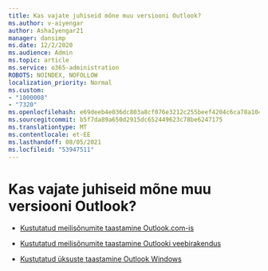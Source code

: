 ```yaml
---
title: Kas vajate juhiseid mõne muu versiooni Outlook?
ms.author: v-aiyengar
author: AshaIyengar21
manager: dansimp
ms.date: 12/2/2020
ms.audience: Admin
ms.topic: article
ms.service: o365-administration
ROBOTS: NOINDEX, NOFOLLOW
localization_priority: Normal
ms.custom:
- "1800008"
- "7320"
ms.openlocfilehash: e69deeb4e036dc803a8cf076e3212c255beef4204c6ca78a104750332b5d3a71
ms.sourcegitcommit: b5f7da89a650d2915dc652449623c78be6247175
ms.translationtype: MT
ms.contentlocale: et-EE
ms.lasthandoff: 08/05/2021
ms.locfileid: "53947511"
---
```

# <a name="do-you-need-instructions-for-another-version-of-outlook"></a>Kas vajate juhiseid mõne muu versiooni Outlook?

- [Kustutatud meilisõnumite taastamine Outlook.com-is](https://support.microsoft.com/office/restore-deleted-email-messages-in-outlook-com-cf06ab1b-ae0b-418c-a4d9-4e895f83ed50)

- [Kustutatud meilisõnumite taastamine Outlooki veebirakendus](https://support.microsoft.com/office/recover-deleted-email-messages-in-outlook-on-the-web-a8ca78ac-4721-4066-95dd-571842e9fb11)

- [Kustutatud üksuste taastamine Outlook Windows](https://support.microsoft.com/office/recover-deleted-items-in-outlook-for-windows-49e81f3c-c8f4-4426-a0b9-c0fd751d48ce)